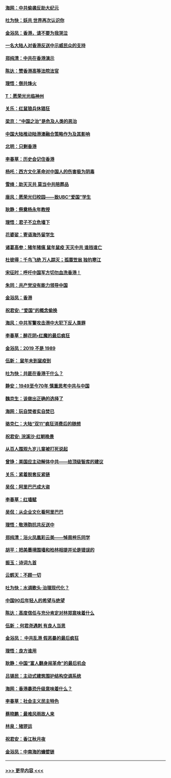 #### [海网：中共偷袭反助大纪元](../pages/nsc993/n11673515.md?t=11230111) 
#### [吐为快：妖共 世界再次认识你](../pages/nsc993/n11673506.md?t=11230111) 
#### [金浴凤：香港，请不要为我哭泣](../pages/nsc993/n11673248.md?t=11230111) 
#### [一名大陆人对香港反送中示威民众的支持](../pages/nsc993/n11672615.md?t=11230111) 
#### [郑纯清：中共在香港演示](../pages/nsc993/n11670539.md?t=11230111) 
#### [陈达：赞香港高等法院法官](../pages/nsc993/n11669542.md?t=11230111) 
#### [理悟：倒共烽火](../pages/nsc993/n11668844.md?t=11230111) 
#### [T：愿荣光光临神州](../pages/nsc993/n11668421.md?t=11230111) 
#### [关乐：红鼠狼兵休猖狂](../pages/nsc993/n11668378.md?t=11230111) 
#### [梁京：“中国之治”是危及人类的恶治](../pages/nsc993/n11668328.md?t=11230111) 
#### [中国大陆推动陆港澳融合策略作为及其影响](../pages/nsc993/n11668157.md?t=11230111) 
#### [北明：只剩香港](../pages/nsc993/n11668002.md?t=11230111) 
#### [李春草：历史会记住香港](../pages/nsc993/n11667927.md?t=11230111) 
#### [杨吒：西方文化革命对中国人的伤害极为阴毒](../pages/nsc993/n11664521.md?t=11230111) 
#### [雪绮：助天灭共 莫当中共陪葬品](../pages/nsc993/n11662650.md?t=11230111) 
#### [唐风：愿荣光归校园——致UBC“爱国”学生](../pages/nsc993/n11662194.md?t=11230111) 
#### [耿静：祭奠杨永年教授](../pages/nsc993/n11662514.md?t=11230111) 
#### [理悟：君子不立危墙下](../pages/nsc993/n11662172.md?t=11230111) 
#### [花婆娑：寄语海外留学生](../pages/nsc993/n11662121.md?t=11230111) 
#### [诸葛高参：猪年猪瘟 鼠年鼠疫 天灭中共 谁挡谁亡](../pages/nsc993/n11661980.md?t=11230111) 
#### [杜彼得：千鸟飞绝 万人踪灭；孤蓑笠翁 独钓寒江](../pages/nsc993/n11661170.md?t=11230111) 
#### [宋征时：呼吁中国军方切勿血洗香港！](../pages/nsc993/n11415318.md?t=11230111) 
#### [朱同：共产党没有能力领导中国](../pages/nsc993/n11660421.md?t=11230111) 
#### [金浴凤：香港](../pages/nsc993/n11660419.md?t=11230111) 
#### [祝君安: “爱国”的概念偷换](../pages/nsc993/n11659706.md?t=11230111) 
#### [海风：中共军警攻击港中大犯下反人类罪](../pages/nsc993/n11659632.md?t=11230111) 
#### [李春草：醉花阴•红魔的最后疯狂](../pages/nsc993/n11659287.md?t=11230111) 
#### [金浴凤：2019 不是 1989](../pages/nsc993/n11657663.md?t=11230111) 
#### [伍新： 鼠年未到鼠疫到](../pages/nsc993/n11655098.md?t=11230111) 
#### [吐为快：共匪在香港干什么？](../pages/nsc993/n11654891.md?t=11230111) 
#### [静安：1949至今70年 慎重思考中共与中国](../pages/nsc993/n11651244.md?t=11230111) 
#### [魏京生：该做出正确的选择了](../pages/nsc993/n11653084.md?t=11230111) 
#### [海网：玩自焚者实自焚已](../pages/nsc993/n11652423.md?t=11230111) 
#### [骆克仁：大陆“双11”疯狂消费后的随想](../pages/nsc993/n11652305.md?t=11230111) 
#### [祝君安: 浣溪沙·红朝晚景](../pages/nsc993/n11652258.md?t=11230111) 
#### [从百人围观九岁儿童被打死说起](../pages/nsc993/n11651030.md?t=11230111) 
#### [曾铮：美国应主动解体中共——给顶级智库的建议](../pages/nsc993/n11649888.md?t=11230111) 
#### [关乐：紧着脱套反紧链](../pages/nsc993/n11649069.md?t=11230111) 
#### [吴侃：阿里巴巴成大盗](../pages/nsc993/n11645523.md?t=11230111) 
#### [李春草：红墙赋](../pages/nsc993/n11646389.md?t=11230111) 
#### [吴侃：从企业文化看阿里巴巴](../pages/nsc993/n11645476.md?t=11230111) 
#### [理悟：敬港胞抗共反送中](../pages/nsc993/n11645466.md?t=11230111) 
#### [郑纯清：浴火凤凰彩云美——悼周梓乐同学](../pages/nsc993/n11645155.md?t=11230111) 
#### [胡平：把美墨境围墙和柏林相提并论是错误的](../pages/nsc993/n11645134.md?t=11230111) 
#### [振玉：诗词九首](../pages/nsc993/n11644081.md?t=11230111) 
#### [云鹤天：不顾一切](../pages/nsc993/n11643508.md?t=11230111) 
#### [吐为快：水调歌头·治理现代化？](../pages/nsc993/n11643485.md?t=11230111) 
#### [中国90后年轻人的希望与绝望](../pages/nsc993/n11642317.md?t=11230111) 
#### [陈达：高度信任与充分肯定对林郑意味着什么](../pages/nsc993/n11641441.md?t=11230111) 
#### [伍新 ：何君尧遇刺 有良人当思](../pages/nsc993/n11641503.md?t=11230111) 
#### [金浴凤： 中共乱港  假恶暴的最后疯狂](../pages/nsc993/n11641495.md?t=11230111) 
#### [理悟：良方谁用](../pages/nsc993/n11641463.md?t=11230111) 
#### [耿静：中国“富人翻身闹革命”的最后机会](../pages/nsc993/n11640655.md?t=11230111) 
#### [吕锡民：主动式建筑围护结构空调系统](../pages/nsc993/n11640168.md?t=11230111) 
#### [海网：香港暴恐升级意味着什么？](../pages/nsc993/n11635904.md?t=11230111) 
#### [李春草：社会主义民主特色](../pages/nsc993/n11634657.md?t=11230111) 
#### [蔡晓鹏：最难风雨故人来](../pages/nsc993/n11633145.md?t=11230111) 
#### [林泉：猪猡运](../pages/nsc993/n11631469.md?t=11230111) 
#### [祝君安：香江秋月夜](../pages/nsc993/n11631440.md?t=11230111) 
#### [金浴凤：中南海的蟾嬖链](../pages/nsc993/n11631290.md?t=11230111) 

----
#### [ >>> 更早内容 <<< ](../indexes/nsc993-earlier.md)

